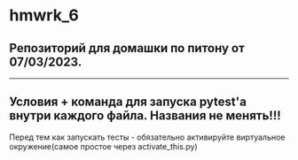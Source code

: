 # hmwrk_6
## Репозиторий для домашки по питону от 07/03/2023.
---
Условия + команда для запуска pytest'a внутри каждого файла.
Названия не менять!!!
---
Перед тем как запускать тесты - обязательно активируйте виртуальное окружение(самое простое через activate_this.py)
